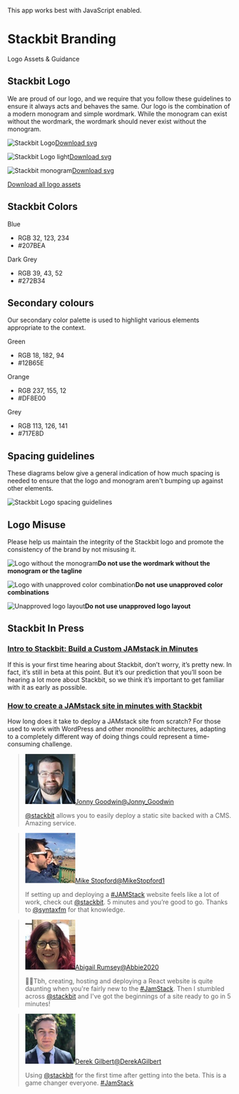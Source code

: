 This app works best with JavaScript enabled.







Stackbit Branding
=================

Logo Assets & Guidance

Stackbit Logo
-------------

We are proud of our logo, and we require that you follow these guidelines to ensure it always acts and behaves the same. Our logo is the combination of a modern monogram and simple wordmark. While the monogram can exist without the wordmark, the wordmark should never exist without the monogram.

![Stackbit Logo](https://assets.stackbit.com/brand-guidelines/stackbit-logo-preview.png)[Download svg](https://assets.stackbit.com/brand-guidelines/logo-stackbit-dark.svg)

![Stackbit Logo light](https://assets.stackbit.com/brand-guidelines/stackbit-logo-inverse-preview.png)[Download svg](https://assets.stackbit.com/brand-guidelines/logo-stackbit-light.svg)

![Stackbit monogram](https://assets.stackbit.com/brand-guidelines/stackbit-monogram.png)[Download svg](https://assets.stackbit.com/brand-guidelines/stackbit-monogram.svg)

<a href="https://assets.stackbit.com/brand-guidelines/Stackbit-Brand-Assets.zip" class="button-component button-component-theme-accent"><span>Download all logo assets</span></a>

Stackbit Colors
---------------

Blue

-   RGB 32, 123, 234
-   \#207BEA

Dark Grey

-   RGB 39, 43, 52
-   \#272B34

Secondary colours
-----------------

Our secondary color palette is used to highlight various elements appropriate to the context.

Green

-   RGB 18, 182, 94
-   \#12B65E

Orange

-   RGB 237, 155, 12
-   \#DF8E00

Grey

-   RGB 113, 126, 141
-   \#717E8D

Spacing guidelines
------------------

These diagrams below give a general indication of how much spacing is needed to ensure that the logo and monogram aren't bumping up against other elements.

![Stackbit Logo spacing guidelines](https://assets.stackbit.com/brand-guidelines/stackbit-clear-space.png)

Logo Misuse
-----------

Please help us maintain the integrity of the Stackbit logo and promote the consistency of the brand by not misusing it.

![Logo without the monogram](https://assets.stackbit.com/brand-guidelines/stackbit-wordmark.png)**Do not use the wordmark without the monogram or the tagline**

![Logo with unapproved color combination](https://assets.stackbit.com/brand-guidelines/stackbit-wrong-colors.png)**Do not use unapproved color combinations**

![Unapproved logo layout](https://assets.stackbit.com/brand-guidelines/stackbit-wrong-layout.png)**Do not use unapproved logo layout**

Stackbit In Press
-----------------

### [Intro to Stackbit: Build a Custom JAMstack in Minutes](https://snipcart.com/blog/stackbit "Intro to Stackbit, Build a Custom JAMstack in Minutes")

If this is your first time hearing about Stackbit, don’t worry, it’s pretty new. In fact, it’s still in beta at this point. But it’s our prediction that you’ll soon be hearing a lot more about Stackbit, so we think it’s important to get familiar with it as early as possible.

### [How to create a JAMstack site in minutes with Stackbit](https://www.datocms.com/blog/how-to-create-a-jamstack-site-in-minutes-with-stackbit/?source=post_page "How to create a JAMstack site in minutes with Stackbit")

How long does it take to deploy a JAMstack site from scratch? For those used to work with WordPress and other monolithic architectures, adapting to a completely different way of doing things could represent a time-consuming challenge.



> <img src="/images/1566230159-jonny-goodwin.jpg" class="avatar" />[Jonny Goodwin<span class="small">@Jonny\_Goodwin</span>](https://twitter.com/Jonny_Goodwin/status/1108768178899951616)
>
> [@stackbit](https://twitter.com/stackbit) allows you to easily deploy a static site backed with a CMS. Amazing service.

> <img src="/images/1570526957-mike.jpg" class="avatar" />[Mike Stopford<span class="small">@MikeStopford1</span>](https://twitter.com/MikeStopford1/status/1171060449946849280)
>
> If setting up and deploying a [\#JAMStack](https://twitter.com/hashtag/JAMStack?src=hashtag_click) website feels like a lot of work, check out [@stackbit](https://twitter.com/stackbit). 5 minutes and you’re good to go. Thanks to [@syntaxfm](https://twitter.com/syntaxfm) for that knowledge.

> <img src="/images/1566230899-abigail-rumsey.jpg" class="avatar" />[Abigail Rumsey<span class="small">@Abbie2020</span>](https://twitter.com/Abbie2020/status/1163473062152593408)
>
> 👩‍💻Tbh, creating, hosting and deploying a React website is quite daunting when you're fairly new to the [\#JamStack](https://twitter.com/hashtag/JamStack?src=hash). Then I stumbled across [@stackbit](https://twitter.com/stackbit) and I've got the beginnings of a site ready to go in 5 minutes!

> <img src="/images/1565857388-derekgilbert.jpg" class="avatar" />[Derek Gilbert<span class="small">@DerekAGilbert</span>](https://twitter.com/DerekAGilbert/status/1121109630153674752)
>
> Using [@stackbit](https://twitter.com/stackbit) for the first time after getting into the beta. This is a game changer everyone. [\#JamStack](https://twitter.com/hashtag/JamStack?src=hash)













<!-- -->



<!-- -->








